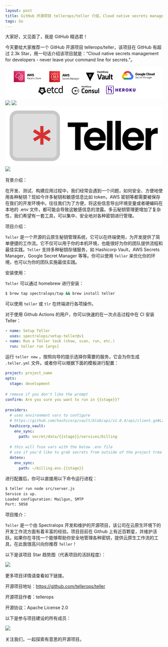 ```yaml
---
layout: post
title: GitHub 开源项目 tellerops/teller 介绍，Cloud native secrets management for developers - never leave your command line for secrets.
tags: Go
---
```


大家好，又见面了，我是 GitHub 精选君！

今天要给大家推荐一个 GitHub 开源项目 tellerops/teller，该项目在 GitHub 有超过 2.3k Star，用一句话介绍该项目就是：“Cloud native secrets management for developers - never leave your command line for secrets.”。


![](https://raw.githubusercontent.com/tellerops/teller/master/media/providers.png)
![](https://raw.githubusercontent.com/tellerops/teller/master/media/teller.gif)
![](https://user-images.githubusercontent.com/83390/117453797-07512380-af4e-11eb-949e-cc875e854fad.png)
![](https://raw.githubusercontent.com/tellerops/teller/master/media/teller-logo.png)
![](https://api.producthunt.com/widgets/embed-image/v1/featured.svg?post_id=332313&theme=light)



背景介绍：

在开发、测试、构建应用过程中，我们经常会遇到一个问题，如何安全、方便地使用各种秘钥？现如今许多秘钥和敏感信息比如 token，AWS 密钥等都需要被保存在我们的开发环境中。往往我们为了方便，将这些信息导出环境变量或者硬编码在本地的 .env 文件，都可能会导致这敏感信息的泄露。多云秘钥管理更增加了复杂性，我们希望有一套工具，可以集中、安全地对各种密钥进行管理。

项目介绍：

`Teller` 是一个开源的云原生秘钥管理系统，它可以在终端使用，为开发提供了简单便捷的工作流。它不仅可以用于你的本机环境，也能很好为你的团队提供流程和最佳实践。`Teller` 支持多种秘钥存储服务，如 Hashicorp Vault，AWS Secrets Manager，Google Secret Manager 等等。你可以使用 `Teller` 来优化你的环境，也可以为你的团队实施最佳实践。

安装使用：

`Teller` 可以通过 homebrew 进行安装：

```bash
$ brew tap spectralops/tap && brew install teller
```

可以使用 `teller` 或 `tlr` 在终端进行各项操作。

对于使用 Github Actions 的用户，你可以快速的在一次点击过程中在 CI 安装 Teller：

```yaml
- name: Setup Teller 
  uses: spectralops/setup-teller@v1 
- name: Run a Teller task (show, scan, run, etc.) 
  run: teller run [args]
```

运行 `teller new` ，按照向导的提示选择你需要的服务，它会为你生成 `.teller.yml` 文件。或者你可以根据下面的模板进行配置：

```yaml
project: project_name
opts:
  stage: development

# remove if you don't like the prompt
confirm: Are you sure you want to run in {{stage}}?

providers:
  # uses environment vars to configure
  # https://github.com/hashicorp/vault/blob/api/v1.0.4/api/client.go#L28
  hashicorp_vault:
    env_sync:
      path: secret/data/{{stage}}/services/billing

  # this will fuse vars with the below .env file
  # use if you'd like to grab secrets from outside of the project tree
  dotenv:
    env_sync:
      path: ~/billing.env.{{stage}}
```

进行配置后，你可以直接用以下命令运行进程：

```bash
$ teller run node src/server.js
Service is up.
Loaded configuration: Mailgun, SMTP
Port: 5050
```

项目推介：

`Teller` 是一个由 Spectralops 开发和维护的开源项目，该公司在云原生环境下的开发工作流方面有着丰富的经验。项目目前在 Github 上有近百颗星，并维护活跃。如果你在寻找一个能够帮助你安全地管理各种密钥，提供云原生工作流的工具，在此我很高兴向你推荐 `Teller`！


以下是该项目 Star 趋势图（代表项目的活跃程度）：

![](https://api.star-history.com/svg?repos=tellerops/teller&type=Timeline)

更多项目详情请查看如下链接。

开源项目地址：https://github.com/tellerops/teller 

开源项目作者：tellerops

开源协议：Apache License 2.0

以下是参与项目建设的所有成员：

![](https://contrib.rocks/image?repo=tellerops/teller)

关注我们，一起探索有意思的开源项目。

